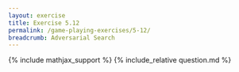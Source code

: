 ```yaml
---
layout: exercise
title: Exercise 5.12
permalink: /game-playing-exercises/5-12/
breadcrumb: Adversarial Search
---
```


{% include mathjax_support %}
{% include_relative question.md %}
